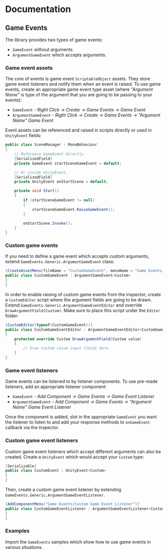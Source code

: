 ﻿# Documentation

## Game Events
The library provides two types of game events:
- `GameEvent` without arguments.
- `ArgumentGameEvent` which accepts arguments.

### Game event assets
The core of events is game event `ScriptableObject` assets. They store game event listeners and notify them when an event is raised. To use game events, create an appropriate game event type asset (where _"Argument Name"_ is type of the argument that you are going to be passing to your events):
- `GameEvent` - _Right Click -> Create -> Game Events -> Game Event_
- `ArgumentGameEvent` - _Right Click -> Create -> Game Events -> "Argument Name" Game Event_

Event assets can be referenced and raised in scripts directly or used in `UnityEvent` fields:
```cs
public class SceneManager : MonoBehaviour
{
    // Reference GameEvent directly.
    [SerializedField]
    private GameEvent startSceneGameEvent = default;

    // Or inside UnityEvent.
    [SerializedField]
    private UnityEvent onStartScene = default;

    private void Start()
    {
        if (startSceneGameEvent != null)
        {
            startSceneGameEvent.RaiseGameEvent();
        }

        onStartScene.Invoke();
    }
}
```

### Custom game events
If you need to define a game event which accepts custom arguments, extend `GameEvents.Generic.ArgumentGameEvent` class:
```cs
[CreateAssetMenu(fileName = "CustomGameEvent", menuName = "Game Events/Custom Game Event")]
public class CustomGameEvent : ArgumentGameEvent<Custom>
{
}
```

In order to enable raising of custom game events from the inspector, create a `CustomEditor` script where the argument fields are going to be drawn. Extend `GameEvents.Generic.ArgumentGameEventEditor` and override `DrawArgumentField(Custom)`. Make sure to place this script under the `Editor` folder:
```cs
[CustomEditor(typeof(CustomGameEvent))]
public class CustomGameEventEditor : ArgumentGameEventEditor<CustomGameEvent, Custom>
{
    protected override Custom DrawArgumentField(Custom value)
    {
        // Draw Custom value input fields here.
    }
}
```

### Game event listeners
Game events can be listened to by listener components. To use pre-made listeners, add an appropriate listener component:
- `GameEvent` - _Add Component -> Game Events -> Game Event Listener_
- `ArgumentGameEvent` - _Add Component -> Game Events -> "Argument Name" Game Event Listener_

Once the component is added, slot in the appropriate `GameEvent` you want the listener to listen to and add your response methods to `onGameEvent` callback via the inspector.

### Custom game event listeners
Custom game event listeners which accept different arguments can also be created. Create a `UnityEvent` which would accept your `Custom` type:
```cs
[Serializable]
public class CustomEvent : UnityEvent<Custom>
{
}
```

Then, create a custom game event listener by extending `GameEvents.Generic.ArgumentGameEventListener`.
```cs
[AddComponentMenu("Game Events/Custom Game Event Listener")]
public class CustomGameEventListener : ArgumentGameEventListener<CustomGameEvent, CustomEvent, Custom>
{
}
```

### Examples
Import the `GameEvents` samples which show how to use game events in various situations.
